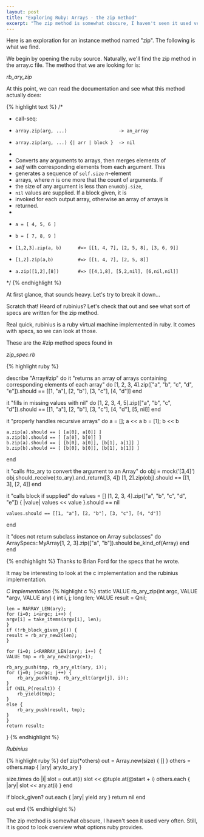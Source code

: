 ```yaml
---
layout: post
title: "Exploring Ruby: Arrays - the zip method"
excerpt: "The zip method is somewhat obscure, I haven't seen it used very often. Still, it is good to look overview what options ruby provides."
---
```


Here is an exploration for an instance method named "zip". The following is what we
find.

We begin by opening the ruby source. Naturally, we'll find the zip method in the array.c file. The method that we are looking for is:

*rb_ary_zip*

At this point, we can read the documentation and see what this method actually does:

{% highlight text %}
  /*
   *  call-seq:
   *     array.zip(arg, ...)                   -> an_array
   *     array.zip(arg, ...) {| arr | block }  -> nil
   *
   *  Converts any arguments to arrays, then merges elements of
   *  <i>self</i> with corresponding elements from each argument. This
   *  generates a sequence of <code>self.size</code> <em>n</em>-element
   *  arrays, where <em>n</em> is one more that the count of arguments. If
   *  the size of any argument is less than <code>enumObj.size</code>,
   *  <code>nil</code> values are supplied. If a block given, it is
   *  invoked for each output array, otherwise an array of arrays is
   *  returned.
   *
   *     a = [ 4, 5, 6 ]
   *     b = [ 7, 8, 9 ]
   *     [1,2,3].zip(a, b)      #=> [[1, 4, 7], [2, 5, 8], [3, 6, 9]]
   *     [1,2].zip(a,b)         #=> [[1, 4, 7], [2, 5, 8]]
   *     a.zip([1,2],[8])       #=> [[4,1,8], [5,2,nil], [6,nil,nil]]
   */
{% endhighlight %}

At first glance, that sounds heavy. Let's try to break it down...

Scratch that! Heard of rubinius? Let's check that out and see what sort of specs are written for the zip method. 

Real quick, rubinius is a ruby virtual machine implemented in ruby. It comes with specs, so we can look at those.

These are the #zip method specs found in 

*zip_spec.rb*

{% highlight ruby %}
  
describe "Array#zip" do
  it "returns an array of arrays containing corresponding elements of each array" do
    [1, 2, 3, 4].zip(["a", "b", "c", "d", "e"]).should ==
      [[1, "a"], [2, "b"], [3, "c"], [4, "d"]]
  end

  it "fills in missing values with nil" do
    [1, 2, 3, 4, 5].zip(["a", "b", "c", "d"]).should ==
      [[1, "a"], [2, "b"], [3, "c"], [4, "d"], [5, nil]]
  end

  it "properly handles recursive arrays" do
    a = []; a << a
    b = [1]; b << b

    a.zip(a).should == [ [a[0], a[0]] ]
    a.zip(b).should == [ [a[0], b[0]] ]
    b.zip(a).should == [ [b[0], a[0]], [b[1], a[1]] ]
    b.zip(b).should == [ [b[0], b[0]], [b[1], b[1]] ]
  end

  it "calls #to_ary to convert the argument to an Array" do
    obj = mock('[3,4]')
    obj.should_receive(:to_ary).and_return([3, 4])
    [1, 2].zip(obj).should == [[1, 3], [2, 4]]
  end

  it "calls block if supplied" do
    values = []
    [1, 2, 3, 4].zip(["a", "b", "c", "d", "e"]) { |value|
      values << value
    }.should == nil

    values.should == [[1, "a"], [2, "b"], [3, "c"], [4, "d"]]
  end

  it "does not return subclass instance on Array subclasses" do
    ArraySpecs::MyArray[1, 2, 3].zip(["a", "b"]).should be_kind_of(Array)
  end
end


{% endhighlight %}
Thanks to Brian Ford for the specs that he wrote.

It may be interesting to look at the c implementation and the rubinius implementation.

*C Implementation*
{% highlight c %}
static VALUE
rb_ary_zip(int argc, VALUE *argv, VALUE ary)
{
    int i, j;
    long len;
    VALUE result = Qnil;

    len = RARRAY_LEN(ary);
    for (i=0; i<argc; i++) {
	argv[i] = take_items(argv[i], len);
    }
    if (!rb_block_given_p()) {
	result = rb_ary_new2(len);
    }

    for (i=0; i<RARRAY_LEN(ary); i++) {
	VALUE tmp = rb_ary_new2(argc+1);

	rb_ary_push(tmp, rb_ary_elt(ary, i));
	for (j=0; j<argc; j++) {
	    rb_ary_push(tmp, rb_ary_elt(argv[j], i));
	}
	if (NIL_P(result)) {
	    rb_yield(tmp);
	}
	else {
	    rb_ary_push(result, tmp);
	}
    }
    return result;
}
{% endhighlight %}

*Rubinius*

{% highlight ruby %}
def zip(*others)
  out = Array.new(size) { [] }
  others = others.map { |ary| ary.to_ary }

  size.times do |i|
    slot = out.at(i)
    slot << @tuple.at(@start + i)
    others.each { |ary| slot << ary.at(i) }
  end

  if block_given?
    out.each { |ary| yield ary }
    return nil
  end

  out
end
{% endhighlight %}


The zip method is somewhat obscure, I haven't seen it used very often. Still, it is good to look overview what options ruby provides.